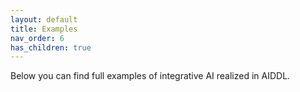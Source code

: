 ```yaml
---
layout: default
title: Examples
nav_order: 6
has_children: true
---
```


Below you can find full examples of integrative AI realized in AIDDL.
